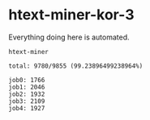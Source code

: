 # htext-miner-kor-3

Everything doing here is automated.

```
htext-miner

total: 9780/9855 (99.23896499238964%)

job0: 1766
job1: 2046
job2: 1932
job3: 2109
job4: 1927
```